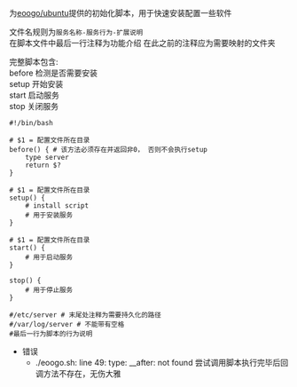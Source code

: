 为[eoogo/ubuntu](https://github.com/eoogo/docker-ubuntu)提供的初始化脚本，用于快速安装配置一些软件 

文件名规则为`服务名称-服务行为-扩展说明`  
在脚本文件中最后一行注释为功能介绍
在此之前的注释应为需要映射的文件夹

完整脚本包含:  
before 检测是否需要安装  
setup   开始安装  
start   启动服务  
stop    关闭服务  

```shell
#!/bin/bash

# $1 = 配置文件所在目录
before() { # 该方法必须存在并返回非0， 否则不会执行setup
    type server
    return $?
}

# $1 = 配置文件所在目录
setup() {
    # install script
    # 用于安装服务
}

# $1 = 配置文件所在目录
start() {
    # 用于启动服务
}

stop() {
    # 用于停止服务
}

#/etc/server # 末尾处注释为需要持久化的路径
#/var/log/server # 不能带有空格
#最后一行为脚本的行为说明
```

- 错误
    - ./eoogo.sh: line 49: type: __after: not found
       尝试调用脚本执行完毕后回调方法不存在，无伤大雅
